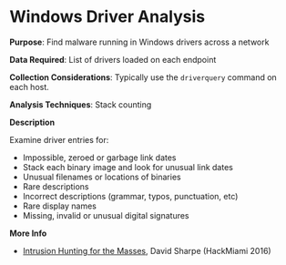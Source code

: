# Windows Driver Analysis

**Purpose**: Find malware running in Windows drivers across a network

**Data Required**: List of drivers loaded on each endpoint

**Collection Considerations**: Typically use the `driverquery` command on each host.

**Analysis Techniques**: Stack counting

**Description**

Examine driver entries for:

* Impossible, zeroed or garbage link dates
* Stack each binary image and look for unusual link dates
* Unusual filenames or locations of binaries
* Rare descriptions
* Incorrect descriptions (grammar, typos, punctuation, etc)
* Rare display names
* Missing, invalid or unusual digital signatures

**More Info**

* [Intrusion Hunting for the Masses](https://www.youtube.com/watch?v=YLgycMCPo4c), David Sharpe (HackMiami 2016)



